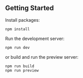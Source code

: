 ## Getting Started

Install packages:

```bash
npm install
```

Run the development server:

```bash
npm run dev
```

or build and run the preview server:

```bash
npm run build
npm run preview
```
